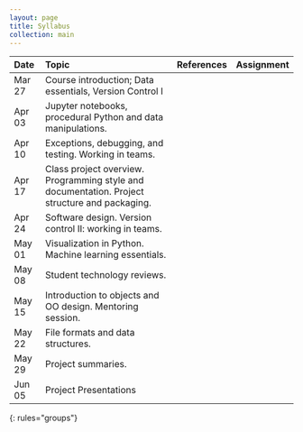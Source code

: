 ```yaml
---
layout: page
title: Syllabus
collection: main
---
```


| Date      | Topic                                                         | References       | Assignment     |
|:----------|:----------------|:---------------|:-------------------|
|Mar 27     | Course introduction; Data essentials, Version Control I      |                  |                |
|Apr 03     | Jupyter notebooks, procedural Python and data manipulations.  |                  |                |
|Apr 10     | Exceptions, debugging, and testing. Working in teams.        |                  |                |
|Apr 17     | Class project overview. Programming style and documentation. Project structure and packaging. |           |                |
|Apr 24     | Software design. Version control II: working in teams.        |||
|May 01     | Visualization in Python. Machine learning essentials.         | ||
|May 08     | Student technology reviews.   | ||
|May 15     | Introduction to objects and OO design. Mentoring session.     | ||
|May 22     | File formats and data structures.                            | ||
|May 29     | Project summaries.                                            | ||
|Jun 05     | Project Presentations   |
{: rules="groups"}
